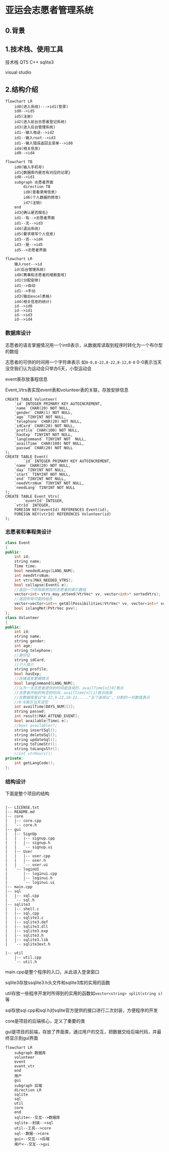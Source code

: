 # 亚运会志愿者管理系统

## 0.背景

## 1.技术栈、使用工具

技术栈 QT5  C++ sqlite3

visual studio

## 2.结构介绍

```mermaid
flowchart LR
	id0(进入系统)--->id1(登录)
	id0-->id5
	id5(注册)
	id2(进入前台志愿者登记系统)
	id3(进入后台管理系统)
	id1--输入电话-->id2
	id1--输入root-->id3
	id1--输入错误返回主菜单-->id0
	id4(相关信息)
	id0-->id4
```

```mermaid
flowchart TB
	id0(输入手机号)
	id1{数据库内是否有对应的记录}
	id0-->id1
	subgraph 志愿者界面
		direction TB
		id8(查看录用信息)
		id6(个人数据的修改)
		id7(注销)
	end
	id3{确认是否报名}
	id1--有-->志愿者界面
	id1--无-->id3
	id4(退出系统)
	id5(要求填写个人信息)
	id3--否-->id4
	id3--是-->id5
	id5-->志愿者界面
```

```mermaid
flowchart LR
	输入root-->id
	id(后台管理系统)
	id0(赛事和志愿者的增删查改)
	id1(分配安排)
	id1-->自动
	id1-->手动
	id3(输出excel表格)
	id4(相关信息的统计)
	id-->id0
	id-->id1
	id-->id3
	id-->id4
```


### 数据库设计
志愿者的语言掌握情况用一个int8表示，从数据库读取到程序时转化为一个布尔型的数组

志愿者的可供的时间用一个字符串表示 如`0-0,8-22,8-22,8-12,0-0` 0-0表示当天没空我们认为运动会只举办5天，小型运动会

event表存放事程信息

Event_Vtrs表实现event表和volunteer表的关联，存放安排信息
```sqlite
CREATE TABLE Volunteer(
    `id` INTEGER PRIMARY KEY AUTOINCREMENT,
    `name` CHAR(20) NOT NULL,
    `gender` CHAR(1) NOT NULL,
    `age` TINYINT NOT NULL,
    `telephone` CHAR(20) NOT NULL,
    `idCard` CHAR(20) NOT NULL,
    `profile` CHAR(100) NOT NULL,
    `hasExp` TINYINT NOT NULL,
    `langCommand` TINYINT NOT  NULL,
    `availTime` CHAR(100) NOT NULL,
    `passwd` CHAR(20) NOT NULL
);
CREATE TABLE Event(
        `id` INTEGER PRIMARY KEY AUTOINCREMENT,
    `name` CHAR(20) NOT NULL,
    `day` TINYINT NOT NULL,
    `start` TINYINT NOT NULL,
    `end` TINYINT NOT NULL,
    `needVtrsNum` TINYINT NOT NULL,
    `needLang` TINYINT NOT NULL
);
CREATE TABLE Event_Vtrs(
        `eventId` INTEGER,
    `vtrId` INTEGER,
    FOREIGN KEY(eventId) REFERENCES Event(id),
    FOREIGN KEY(vtrId) REFERENCES Volunteer(id)
);
```
### 志愿者和事程类设计
```c++
class Event
{
public:
	int id;
	string name;
	Time time;
	bool neededLangs[LANG_NUM];
	int needVtrsNum;
	int vtrs[MAX_NEEDED_VTRS];
	bool collapse(Event& e);
	//返回一个所有能参加的志愿者的索引数组
	vector<int> vtrs_may_attend(VtrVec* vv, vector<int>* sortedVtrs);
	//返回所有可能的组合
	vector<vector<int>> getAllPossibilities(VtrVec* vv, vector<int>* sortedVtrs);
	bool islangMet(PVtrVec pvv);
};
class Volunteer 
{
public:
	int id;
	string name;
	string gender;
	int age;
	string telephone;
	//身份证
	string idCard;
	//个人简介
	string profile;
	bool hasExp;
	//存储语言掌握情况
	bool langCommand[LANG_NUM];
	//认为一天志愿者提供的时间是连续的，availTime[n][0]表示
	//志愿者开始的有空的时间，availTime[n][1]表示结束
	//在数据库里以"8-22,9-22,10-22,...."五个连续以','分割的一对数值表示
	//0-0表示当天没空
	int availTime[DAYS_NUM][2];
	string passwd;
	int result[MAX_ATTEND_EVENT];
	bool available(Time& e);
	//bool available();
	string insertSql();
	string deleteSql();
	string updateSql();
	string toTimeStr();
	string toLangsStr();
	//int vtrHours();
private:
	int getLangCode();
};

```
### 结构设计
下面是整个项目的结构

```

|-- LICENSE.txt
|-- README.md
|-- core
|   |-- core.cpp
|   `-- core.h
|-- gui
|   |-- SignUp
|   |   |-- signup.cpp
|   |   |-- signup.h
|   |   `-- signup.ui
|   |-- User
|   |   |-- user.cpp
|   |   |-- user.h
|   |   `-- user.ui
|   `-- loginUI
|       |-- loginui.cpp
|       |-- loginui.h
|       `-- loginui.ui
|-- main.cpp
|-- sql
|   |-- sql.cpp
|   `-- sql.h
|-- sqlite3
|   |-- shell.c
|   |-- sql.cpp
|   |-- sqlite3.c
|   |-- sqlite3.def
|   |-- sqlite3.dll
|   |-- sqlite3.exp
|   |-- sqlite3.h
|   |-- sqlite3.lib
|   `-- sqlite3ext.h

|-- util
    |-- util.cpp
    `-- util.h

```
main.cpp是整个程序的入口，从此进入登录窗口

sqlite3存放ssqlite3.h头文件和sqlite3库的实用的函数

util存放一些程序开发时所得到的实用的函数如`vector<string> split(string s)` 等

sql存放sql.cpp和sql.h对sqlite官方提供的接口进行二次封装，方便程序的开发

core是项目的后端核心，定义了重要的类

gui是项目的前端，存放了界面类，通过用户的交互，把数据交给后端代码，并最终显示到gui界面
```mermaid
flowchart LR
	subgraph 数据库
	volunteer
	event
	event_vtr
	end
	用户
	gui
	subgraph 后端
	direction LR
	sqlite
	sql
	util
	core
	end
	sqlite<--交互-->数据库
	sqlite--封装-->sql
	util--工具-->core
	sql--数据-->core
	gui<--交互-->后端
	用户<--交互-->gui
```


